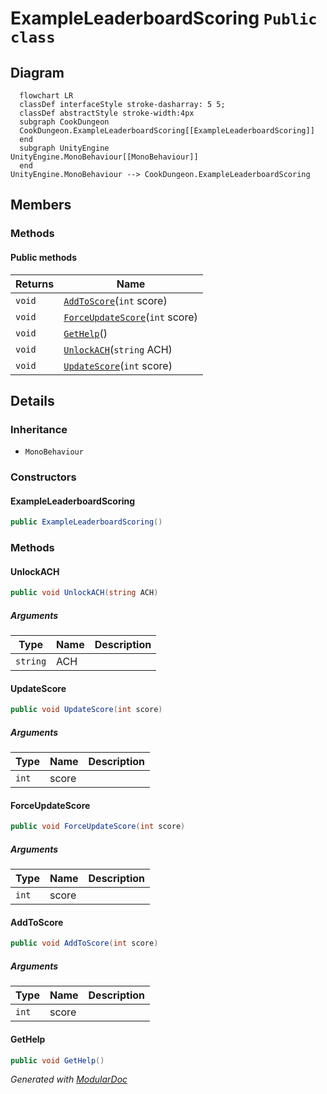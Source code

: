 # ExampleLeaderboardScoring `Public class`

## Diagram
```mermaid
  flowchart LR
  classDef interfaceStyle stroke-dasharray: 5 5;
  classDef abstractStyle stroke-width:4px
  subgraph CookDungeon
  CookDungeon.ExampleLeaderboardScoring[[ExampleLeaderboardScoring]]
  end
  subgraph UnityEngine
UnityEngine.MonoBehaviour[[MonoBehaviour]]
  end
UnityEngine.MonoBehaviour --> CookDungeon.ExampleLeaderboardScoring
```

## Members
### Methods
#### Public  methods
| Returns | Name |
| --- | --- |
| `void` | [`AddToScore`](#addtoscore)(`int` score) |
| `void` | [`ForceUpdateScore`](#forceupdatescore)(`int` score) |
| `void` | [`GetHelp`](#gethelp)() |
| `void` | [`UnlockACH`](#unlockach)(`string` ACH) |
| `void` | [`UpdateScore`](#updatescore)(`int` score) |

## Details
### Inheritance
 - `MonoBehaviour`

### Constructors
#### ExampleLeaderboardScoring
```csharp
public ExampleLeaderboardScoring()
```

### Methods
#### UnlockACH
```csharp
public void UnlockACH(string ACH)
```
##### Arguments
| Type | Name | Description |
| --- | --- | --- |
| `string` | ACH |   |

#### UpdateScore
```csharp
public void UpdateScore(int score)
```
##### Arguments
| Type | Name | Description |
| --- | --- | --- |
| `int` | score |   |

#### ForceUpdateScore
```csharp
public void ForceUpdateScore(int score)
```
##### Arguments
| Type | Name | Description |
| --- | --- | --- |
| `int` | score |   |

#### AddToScore
```csharp
public void AddToScore(int score)
```
##### Arguments
| Type | Name | Description |
| --- | --- | --- |
| `int` | score |   |

#### GetHelp
```csharp
public void GetHelp()
```

*Generated with* [*ModularDoc*](https://github.com/hailstorm75/ModularDoc)
